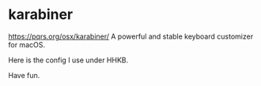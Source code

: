 # karabiner
 
 https://pqrs.org/osx/karabiner/
 A powerful and stable keyboard customizer for macOS.

Here is the config I use under HHKB.

Have fun.
